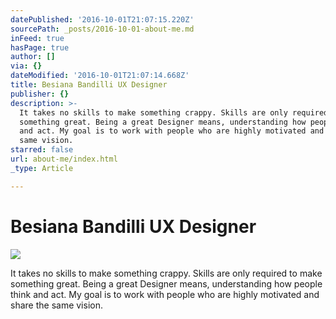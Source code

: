 ```yaml
---
datePublished: '2016-10-01T21:07:15.220Z'
sourcePath: _posts/2016-10-01-about-me.md
inFeed: true
hasPage: true
author: []
via: {}
dateModified: '2016-10-01T21:07:14.668Z'
title: Besiana Bandilli UX Designer
publisher: {}
description: >-
  It takes no skills to make something crappy. Skills are only required to make
  something great. Being a great Designer means, understanding how people think
  and act. My goal is to work with people who are highly motivated and share the
  same vision.
starred: false
url: about-me/index.html
_type: Article

---
```

# Besiana Bandilli UX Designer
![](https://the-grid-user-content.s3-us-west-2.amazonaws.com/fe7bb4d4-c9b9-4b29-813a-6b7fd260c772.gif)

It takes no skills to make something crappy. Skills are only required to make something great. Being a great Designer means, understanding how people think and act. My goal is to work with people who are highly motivated and share the same vision.
